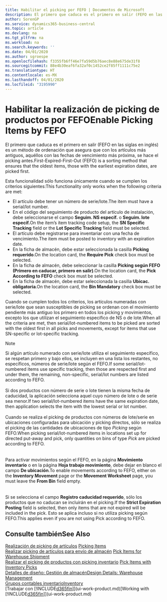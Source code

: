 ```yaml
---
title: Habilitar el picking por FEFO | Documentos de Microsoft
description: El primero que caduca es el primero en salir (FEFO en las siglas en inglés) es un método de ordenación que asegura que con los artículos más antiguos, aquéllos con las fechas de vencimiento más próxima, se hace el picking antes.
author: SorenGP
ms.service: dynamics365-business-central
ms.topic: article
ms.devlang: na
ms.tgt_pltfrm: na
ms.workload: na
ms.search.keywords: ''
ms.date: 04/01/2020
ms.author: sgroespe
ms.openlocfilehash: f3355fb6ff46e7fa59d5b76aec8e88e675de31f8
ms.sourcegitcommit: 88e4b30eaf6fa32af0c1452ce2f85ff1111c75e2
ms.translationtype: HT
ms.contentlocale: es-MX
ms.lasthandoff: 04/01/2020
ms.locfileid: "3195990"
---
```

# <a name="enable-picking-items-by-fefo"></a><span data-ttu-id="0f8bc-103">Habilitar la realización de picking de productos por FEFO</span><span class="sxs-lookup"><span data-stu-id="0f8bc-103">Enable Picking Items by FEFO</span></span>
<span data-ttu-id="0f8bc-104">El primero que caduca es el primero en salir (FEFO en las siglas en inglés) es un método de ordenación que asegura que con los artículos más antiguos, aquéllos con las fechas de vencimiento más próxima, se hace el picking antes.</span><span class="sxs-lookup"><span data-stu-id="0f8bc-104">First-Expired-First-Out (FEFO) is a sorting method that ensures that the oldest items, those with the earliest expiration dates, are picked first.</span></span>  

 <span data-ttu-id="0f8bc-105">Esta funcionalidad sólo funciona únicamente cuando se cumplen los criterios siguientes:</span><span class="sxs-lookup"><span data-stu-id="0f8bc-105">This functionality only works when the following criteria are met:</span></span>  

-   <span data-ttu-id="0f8bc-106">El artículo debe tener un número de serie/lote.</span><span class="sxs-lookup"><span data-stu-id="0f8bc-106">The item must have a serial/lot number.</span></span>  
-   <span data-ttu-id="0f8bc-107">En el código del seguimiento de producto del artículo de instalación, debe seleccionarse el campo **Seguim. NS específ.** o **Seguim. lote específ.**</span><span class="sxs-lookup"><span data-stu-id="0f8bc-107">On the item’s item tracking code setup, the **SN Specific Tracking** field or the **Lot Specific Tracking** field must be selected.</span></span>  
-   <span data-ttu-id="0f8bc-108">El artículo debe registrarse para inventariar con una fecha de vencimiento.</span><span class="sxs-lookup"><span data-stu-id="0f8bc-108">The item must be posted to inventory with an expiration date.</span></span>  
-   <span data-ttu-id="0f8bc-109">En la ficha de almacén, debe estar seleccionada la casilla **Picking requerido**.</span><span class="sxs-lookup"><span data-stu-id="0f8bc-109">On the location card, the **Require Pick** check box must be selected.</span></span>  
-   <span data-ttu-id="0f8bc-110">En la ficha de almacén, debe seleccionar la casilla **Picking según FEFO (Primero en caducar, primero en salir)**.</span><span class="sxs-lookup"><span data-stu-id="0f8bc-110">On the location card, the **Pick According to FEFO** check box must be selected.</span></span>  
-   <span data-ttu-id="0f8bc-111">En la ficha de almacén, debe estar seleccionada la casilla **Ubicac. obligatoria**.</span><span class="sxs-lookup"><span data-stu-id="0f8bc-111">On the location card, the **Bin Mandatory** check box must be selected.</span></span>  

 <span data-ttu-id="0f8bc-112">Cuando se cumplen todos los criterios, los artículos numeradas con serie/lote que sean susceptibles de picking se ordenan con el movimiento pendiente más antiguo los primero en todos los picking y movimientos, excepto los que utilizan el seguimiento específico de NS o de lote.</span><span class="sxs-lookup"><span data-stu-id="0f8bc-112">When all the criteria are met, then serial/lot-numbered items to be picked are sorted with the oldest first in all picks and movements, except for items that use SN-specific or lot-specific tracking.</span></span>  

> [!NOTE]  
> <span data-ttu-id="0f8bc-113">Si algún artículo numerado con serie/lote utiliza el seguimiento específico, se respetan primero y bajo ellos, se incluyen en una lista los restantes, no específicos, números de serie/lote según el FEFO.</span><span class="sxs-lookup"><span data-stu-id="0f8bc-113">If some serial/lot-numbered items use specific tracking, then those are respected first and under them, the remaining, non-specific, serial/lot numbers are listed according to FEFO.</span></span>
<br /><br />
<span data-ttu-id="0f8bc-114">Si dos productos con número de serie o lote tienen la misma fecha de caducidad, la aplicación selecciona aquel cuyo número de lote o de serie sea menor.</span><span class="sxs-lookup"><span data-stu-id="0f8bc-114">If two serial/lot-numbered items have the same expiration date, then application selects the item with the lowest serial or lot number.</span></span>
<br /><br />
<span data-ttu-id="0f8bc-115">Cuando se realiza el picking de productos con números de lote/serie en ubicaciones configuradas para ubicación y picking directos, sólo se realiza el picking de las cantidades de ubicaciones de tipo *Picking* según FEFO.</span><span class="sxs-lookup"><span data-stu-id="0f8bc-115">When picking serial/lot-numbered items in locations set up for directed put-away and pick, only quantities on bins of type *Pick* are picked according to FEFO.</span></span>  
<br /><br />
<span data-ttu-id="0f8bc-116">Para activar movimientos según el FEFO, en la página **Movimiento inventario** o en la página **Hoja trabajo movimiento**, debe dejar en blanco el campo **De ubicación**.</span><span class="sxs-lookup"><span data-stu-id="0f8bc-116">To enable movements according to FEFO, either on the **Inventory Movement** page or the **Movement Worksheet** page, you must leave the **From Bin** field empty.</span></span>  
<br /><br />
<span data-ttu-id="0f8bc-117">Si se selecciona el campo **Registro caducidad requerido**, sólo los productos que no caducan se incluirán en el picking.</span><span class="sxs-lookup"><span data-stu-id="0f8bc-117">If the **Strict Expiration Posting** field is selected, then only items that are not expired will be included in the pick.</span></span> <span data-ttu-id="0f8bc-118">Esto se aplica incluso si no utiliza picking según FEFO.</span><span class="sxs-lookup"><span data-stu-id="0f8bc-118">This applies even if you are not using Pick according to FEFO.</span></span>

## <a name="see-also"></a><span data-ttu-id="0f8bc-119">Consulte también</span><span class="sxs-lookup"><span data-stu-id="0f8bc-119">See Also</span></span>  
<span data-ttu-id="0f8bc-120">[Realización de picking de artículos](warehouse-pick-items.md) </span><span class="sxs-lookup"><span data-stu-id="0f8bc-120">[Picking Items](warehouse-pick-items.md) </span></span>  
<span data-ttu-id="0f8bc-121">[Realizar picking de artículos para envío de almacén](warehouse-how-to-pick-items-for-warehouse-shipment.md) </span><span class="sxs-lookup"><span data-stu-id="0f8bc-121">[Pick Items for Warehouse Shipment](warehouse-how-to-pick-items-for-warehouse-shipment.md) </span></span>  
<span data-ttu-id="0f8bc-122">[Realizar el picking de productos con picking inventario](warehouse-how-to-pick-items-with-inventory-picks.md) </span><span class="sxs-lookup"><span data-stu-id="0f8bc-122">[Pick Items with Inventory Picks](warehouse-how-to-pick-items-with-inventory-picks.md) </span></span>  
[<span data-ttu-id="0f8bc-123">Detalles de diseño: Gestión de almacén</span><span class="sxs-lookup"><span data-stu-id="0f8bc-123">Design Details: Warehouse Management</span></span>](design-details-warehouse-management.md)  
[<span data-ttu-id="0f8bc-124">Grupos contables inventario</span><span class="sxs-lookup"><span data-stu-id="0f8bc-124">Inventory</span></span>](inventory-manage-inventory.md)  
<span data-ttu-id="0f8bc-125">[Trabajar con [!INCLUDE[d365fin](includes/d365fin_md.md)]](ui-work-product.md)</span><span class="sxs-lookup"><span data-stu-id="0f8bc-125">[Working with [!INCLUDE[d365fin](includes/d365fin_md.md)]](ui-work-product.md)</span></span>
